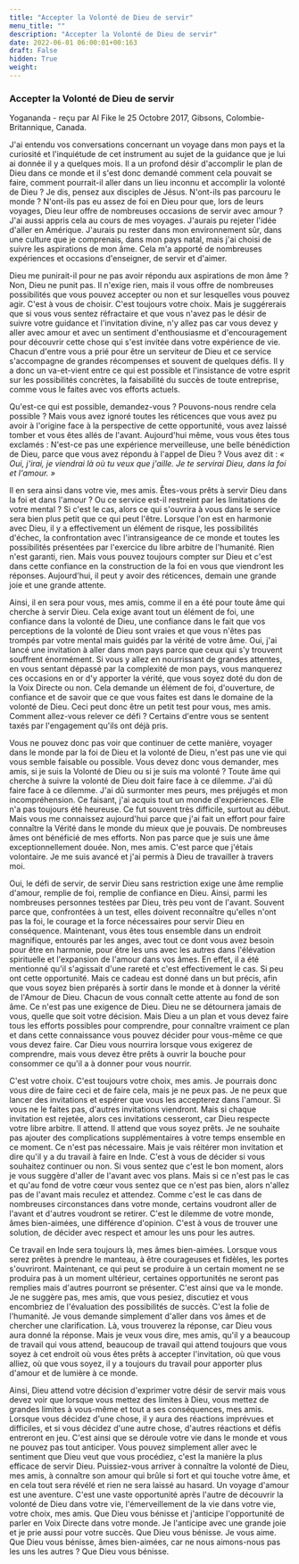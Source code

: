 ```yaml
---
title: "Accepter la Volonté de Dieu de servir"
menu_title: ""
description: "Accepter la Volonté de Dieu de servir"
date: 2022-06-01 06:00:01+00:163
draft: False
hidden: True
weight:
---
```

### Accepter la Volonté de Dieu de servir

Yogananda - reçu par Al Fike le 25 Octobre 2017, Gibsons, Colombie-Britannique, Canada.

J'ai entendu vos conversations concernant un voyage dans mon pays et la curiosité et l'inquiétude de cet instrument au sujet de la guidance que je lui ai donnée il y a quelques mois. Il a un profond désir d'accomplir le plan de Dieu dans ce monde et il s'est donc demandé comment cela pouvait se faire, comment pourrait-il aller dans un lieu inconnu et accomplir la volonté de Dieu ? Je dis, pensez aux disciples de Jésus. N'ont-ils pas parcouru le monde ? N'ont-ils pas eu assez de foi en Dieu pour que, lors de leurs voyages, Dieu leur offre de nombreuses occasions de servir avec amour ? J'ai aussi appris cela au cours de mes voyages. J'aurais pu rejeter l'idée d'aller en Amérique. J'aurais pu rester dans mon environnement sûr, dans une culture que je comprenais, dans mon pays natal, mais j'ai choisi de suivre les aspirations de mon âme. Cela m'a apporté de nombreuses expériences et occasions d'enseigner, de servir et d'aimer.

Dieu me punirait-il pour ne pas avoir répondu aux aspirations de mon âme ? Non, Dieu ne punit pas. Il n'exige rien, mais il vous offre de nombreuses possibilités que vous pouvez accepter ou non et sur lesquelles vous pouvez agir. C'est à vous de choisir. C'est toujours votre choix. Mais je suggérerais que si vous vous sentez réfractaire et que vous n'avez pas le désir de suivre votre guidance et l'invitation divine, n'y allez pas car vous devez y aller avec amour et avec un sentiment d'enthousiasme et d'encouragement pour découvrir cette chose qui s'est invitée dans votre expérience de vie. Chacun d'entre vous a prié pour être un serviteur de Dieu et ce service s'accompagne de grandes récompenses et souvent de quelques défis. Il y a donc un va-et-vient entre ce qui est possible et l'insistance de votre esprit sur les possibilités concrètes, la faisabilité du succès de toute entreprise, comme vous le faites avec vos efforts actuels. 

Qu'est-ce qui est possible, demandez-vous ? Pouvons-nous rendre cela possible ? Mais vous avez ignoré toutes les réticences que vous avez pu avoir à l'origine face à la perspective de cette opportunité, vous avez laissé tomber et vous êtes allés de l'avant. Aujourd'hui même, vous vous êtes tous exclamés : N'est-ce pas une expérience merveilleuse, une belle bénédiction de Dieu, parce que vous avez répondu à l'appel de Dieu ? Vous avez dit : *« Oui, j'irai, je viendrai là où tu veux que j'aille. Je te servirai Dieu, dans la foi et l'amour. »*

Il en sera ainsi dans votre vie, mes amis. Êtes-vous prêts à servir Dieu dans la foi et dans l'amour ? Ou ce service est-il restreint par les limitations de votre mental ? Si c'est le cas, alors ce qui s'ouvrira à vous dans le service sera bien plus petit que ce qui peut l'être. Lorsque l'on est en harmonie avec Dieu, il y a effectivement un élément de risque, les possibilités d'échec, la confrontation avec l'intransigeance de ce monde et toutes les possibilités présentées par l'exercice du libre arbitre de l'humanité. Rien n'est garanti, rien. Mais vous pouvez toujours compter sur Dieu et c'est dans cette confiance en la construction de la foi en vous que viendront les réponses. Aujourd'hui, il peut y avoir des réticences, demain une grande joie et une grande attente.

Ainsi, il en sera pour vous, mes amis, comme il en a été pour toute âme qui cherche à servir Dieu. Cela exige avant tout un élément de foi, une confiance dans la volonté de Dieu, une confiance dans le fait que vos perceptions de la volonté de Dieu sont vraies et que vous n'êtes pas trompés par votre mental mais guidés par la vérité de votre âme. Oui, j'ai lancé une invitation à aller dans mon pays parce que ceux qui s'y trouvent souffrent énormément. Si vous y allez en nourrissant de grandes attentes, en vous sentant dépassé par la complexité de mon pays, vous manquerez ces occasions en or d'y apporter la vérité, que vous soyez doté du don de la Voix Directe ou non. Cela demande un élément de foi, d'ouverture, de confiance et de savoir que ce que vous faites est dans le domaine de la volonté de Dieu. Ceci peut donc être un petit test pour vous, mes amis. Comment allez-vous relever ce défi ? Certains d'entre vous se sentent taxés par l'engagement qu'ils ont déjà pris. 

Vous ne pouvez donc pas voir que continuer de cette manière, voyager dans le monde par la foi de Dieu et la volonté de Dieu, n'est pas une vie qui vous semble faisable ou possible. Vous devez donc vous demander, mes amis, si je suis la Volonté de Dieu ou si je suis ma volonté ? Toute âme qui cherche à suivre la volonté de Dieu doit faire face à ce dilemme. J'ai dû faire face à ce dilemme. J'ai dû surmonter mes peurs, mes préjugés et mon incompréhension. Ce faisant, j'ai acquis tout un monde d'expériences. Elle n'a pas toujours été heureuse. Ce fut souvent très difficile, surtout au début. Mais vous me connaissez aujourd'hui parce que j'ai fait un effort pour faire connaître la Vérité dans le monde du mieux que je pouvais. De nombreuses âmes ont bénéficié de mes efforts. Non pas parce que je suis une âme exceptionnellement douée. Non, mes amis. C'est parce que j'étais volontaire. Je me suis avancé et j'ai permis à Dieu de travailler à travers moi.

Oui, le défi de servir, de servir Dieu sans restriction exige une âme remplie d'amour, remplie de foi, remplie de confiance en Dieu. Ainsi, parmi les nombreuses personnes testées par Dieu, très peu vont de l'avant. Souvent parce que, confrontées à un test, elles doivent reconnaître qu'elles n'ont pas la foi, le courage et la force nécessaires pour servir Dieu en conséquence. Maintenant, vous êtes tous ensemble dans un endroit magnifique, entourés par les anges, avec tout ce dont vous avez besoin pour être en harmonie, pour être les uns avec les autres dans l'élévation spirituelle et l'expansion de l'amour dans vos âmes. En effet, il a été mentionné qu'il s'agissait d'une rareté et c'est effectivement le cas. Si peu ont cette opportunité. Mais ce cadeau est donné dans un but précis, afin que vous soyez bien préparés à sortir dans le monde et à donner la vérité de l'Amour de Dieu. Chacun de vous connaît cette attente au fond de son âme. Ce n'est pas une exigence de Dieu. Dieu ne se détournera jamais de vous, quelle que soit votre décision. Mais Dieu a un plan et vous devez faire tous les efforts possibles pour comprendre, pour connaître vraiment ce plan et dans cette connaissance vous pouvez décider pour vous-même ce que vous devez faire. Car Dieu vous nourrira lorsque vous exigerez de comprendre, mais vous devez être prêts à ouvrir la bouche pour consommer ce qu'il a à donner pour vous nourrir.

C'est votre choix. C'est toujours votre choix, mes amis. Je pourrais donc vous dire de faire ceci et de faire cela, mais je ne peux pas. Je ne peux que lancer des invitations et espérer que vous les accepterez dans l'amour. Si vous ne le faites pas, d'autres invitations viendront. Mais si chaque invitation est rejetée, alors ces invitations cesseront, car Dieu respecte votre libre arbitre. Il attend. Il attend que vous soyez prêts. Je ne souhaite pas ajouter des complications supplémentaires à votre temps ensemble en ce moment. Ce n'est pas nécessaire. Mais je vais réitérer mon invitation et dire qu'il y a du travail à faire en Inde. C'est à vous de décider si vous souhaitez continuer ou non. Si vous sentez que c'est le bon moment, alors je vous suggère d'aller de l'avant avec vos plans. Mais si ce n'est pas le cas et qu'au fond de votre cœur vous sentez que ce n'est pas bien, alors n'allez pas de l'avant mais reculez et attendez. Comme c'est le cas dans de nombreuses circonstances dans votre monde, certains voudront aller de l'avant et d'autres voudront se retirer. C'est le dilemme de votre monde, âmes bien-aimées, une différence d'opinion. C'est à vous de trouver une solution, de décider avec respect et amour les uns pour les autres.

Ce travail en Inde sera toujours là, mes âmes bien-aimées. Lorsque vous serez prêtes à prendre le manteau, à être courageuses et fidèles, les portes s'ouvriront. Maintenant, ce qui peut se produire à un certain moment ne se produira pas à un moment ultérieur, certaines opportunités ne seront pas remplies mais d'autres pourront se présenter. C'est ainsi que va le monde. Je ne suggère pas, mes amis, que vous pesiez, discutiez et vous encombriez de l'évaluation des possibilités de succès. C'est la folie de l'humanité. Je vous demande simplement d'aller dans vos âmes et de chercher une clarification. Là, vous trouverez la réponse, car Dieu vous aura donné la réponse. Mais je veux vous dire, mes amis, qu'il y a beaucoup de travail qui vous attend, beaucoup de travail qui attend toujours que vous soyez à cet endroit où vous êtes prêts à accepter l'invitation, où que vous alliez, où que vous soyez, il y a toujours du travail pour apporter plus d'amour et de lumière à ce monde.

Ainsi, Dieu attend votre décision d'exprimer votre désir de servir mais vous devez voir que lorsque vous mettez des limites à Dieu, vous mettez de grandes limites à vous-même et tout a ses conséquences, mes amis. Lorsque vous décidez d'une chose, il y aura des réactions imprévues et difficiles, et si vous décidez d'une autre chose, d'autres réactions et défis entreront en jeu. C'est ainsi que se déroule votre vie dans le monde et vous ne pouvez pas tout anticiper. Vous pouvez simplement aller avec le sentiment que Dieu veut que vous procédiez, c'est la manière la plus efficace de servir Dieu. Puissiez-vous arriver à connaître la volonté de Dieu, mes amis, à connaître son amour qui brûle si fort et qui touche votre âme, et en cela tout sera révélé et rien ne sera laissé au hasard. Un voyage d'amour est une aventure. C'est une vaste opportunité après l'autre de découvrir la volonté de Dieu dans votre vie, l'émerveillement de la vie dans votre vie, votre choix, mes amis. Que Dieu vous bénisse et j'anticipe l'opportunité de parler en Voix Directe dans votre monde. Je l'anticipe avec une grande joie et je prie aussi pour votre succès. Que Dieu vous bénisse. Je vous aime. Que Dieu vous bénisse, âmes bien-aimées, car ne nous aimons-nous pas les uns les autres ? Que Dieu vous bénisse.

